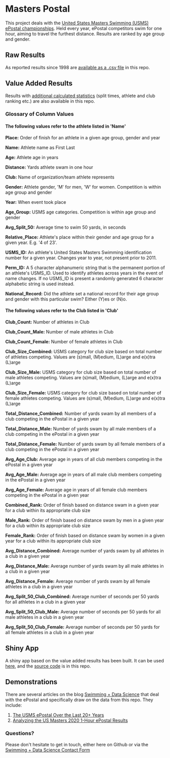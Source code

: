 # Masters Postal

This project deals with the [United States Masters Swimming (USMS) ePostal championships](https://www.usms.org/events/national-championships/epostal-national-championships).  Held every year, ePostal competitors swim for one hour, aiming to travel the furthest distance.  Results are ranked by age group and gender.

## Raw Results

As reported results since 1998 are [available as a .csv file](https://github.com/gpilgrim2670/MastersPostal/blob/master/Postal_Raw.csv) in this repo.

## Value Added Results

Results with [additional calculated statistics](https://github.com/gpilgrim2670/MastersPostal/blob/master/Postal_All.csv) (split times, athlete and club ranking etc.) are also available in this repo.

### Glossary of Column Values

#### The following values refer to the athlete listed in 'Name'

**Place:** Order of finish for an athlete in a given age group, gender and year

**Name:** Athlete name as First Last

**Age:** Athlete age in years

**Distance:** Yards athlete swam in one hour

**Club:** Name of organization/team athlete represents

**Gender:** Athlete gender, 'M' for men, 'W' for women.  Competition is within age group and gender

**Year:** When event took place

**Age_Group:** USMS age categories.  Competition is within age group and gender

**Avg_Split_50:** Average time to swim 50 yards, in seconds

**Relative_Place:** Athlete's place within their gender and age group for a given year.  E.g. '4 of 23'.

**USMS_ID:** An athlete's United States Masters Swimming identification number for a given year.  Changes year to year, not present prior to 2011.

**Perm_ID:** A 5 character alphanumeric string that is the permanent portion of an athlete's USMS_ID.  Used to identify athletes across years in the event of name changes.  If no USMS_ID is present a randomly generated 6 character alphabetic string is used instead.

**National_Record:** Did the athlete set a national record for their age group and gender with this particular swim?  Either (Y)es or (N)o.

#### The following values refer to the Club listed in 'Club'

**Club_Count:** Number of athletes in Club

**Club_Count_Male:** Number of male athletes in Club

**Club_Count_Female:** Number of female athletes in Club

**Club_Size_Combined:** USMS category for club size based on total number of athletes competing.  Values are (s)mall, (M)edium, (L)arge and e(x)tra (L)arge

**Club_Size_Male:** USMS category for club size based on total number of male athletes competing. Values are (s)mall, (M)edium, (L)arge and e(x)tra (L)arge

**Club_Size_Female:** USMS category for club size based on total number of female athletes competing. Values are (s)mall, (M)edium, (L)arge and e(x)tra (L)arge

**Total_Distance_Combined:** Number of yards swam by all members of a club competing in the ePostal in a given year

**Total_Distance_Male:** Number of yards swam by all male members of a club competing in the ePostal in a given year

**Total_Distance_Female:** Number of yards swam by all female members of a club competing in the ePostal in a given year

**Avg_Age_Club:** Average age in years of all club members competing in the ePostal in a given year

**Avg_Age_Male:** Average age in years of all male club members competing in the ePostal in a given year

**Avg_Age_Female:** Average age in years of all female club members competing in the ePostal in a given year

**Combined_Rank:** Order of finish based on distance swam in a given year for a club within its appropriate club size

**Male_Rank:** Order of finish based on distance swam by men in a given year for a club within its appropriate club size

**Female_Rank:** Order of finish based on distance swam by women in a given year for a club within its appropriate club size

**Avg_Distance_Combined:** Average number of yards swam by all athletes in a club in a given year

**Avg_Distance_Male:** Average number of yards swam by all male athletes in a club in a given year

**Avg_Distance_Female:** Average number of yards swam by all female athletes in a club in a given year

**Avg_Split_50_Club_Combined:** Average number of seconds per 50 yards for all athletes in a club in a given year

**Avg_Split_50_Club_Male:** Average number of seconds per 50 yards for all male athletes in a club in a given year

**Avg_Split_50_Club_Female:** Average number of seconds per 50 yards for all female athletes in a club in a given year

## Shiny App

A shiny app based on the value added results has been built.  It can be used [here](https://gpilgrim.shinyapps.io/MastersPostalProject/?_ga=2.155632699.1406177177.1619535238-1657862835.1619017959), and the [source code](https://github.com/gpilgrim2670/MastersPostal/blob/master/Postal_App.R) is in this repo.

## Demonstrations

There are several articles on the blog [Swimming + Data Science](https://pilgrim.netlify.app/) that deal with the ePostal and specifically draw on the data from this repo.  They include:

1. [The USMS ePostal Over the Last 20+ Years](https://pilgrim.netlify.app/post/the-usms-epostal-over-the-last-20-years/)
2. [Analyzing the US Masters 2020 1-Hour ePostal Results](https://pilgrim.netlify.app/post/analyzing-the-us-masters-2020-epostal-results/)

### Questions?

Please don't hesitate to get in touch, either here on Github or via the [Swimming + Data Science Contact Form](https://pilgrim.netlify.app/contact/)